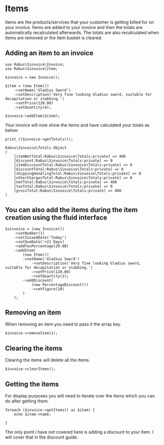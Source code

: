 # Items

Items are the products/services that your customer is getting billed for on your invoice. Items are added to your invoice and then the totals are automatically recalculated afterwards. The totals are also recalculated when items are 
removed or the item basket is cleared.

## Adding an item to an invoice 
```
use Rabus\Sinvoice\Invoice;
use Rabus\Sinvoice\Item;

$invoice = new Invoice();

$item = (new Item())
    ->setName('Gladius Sword')
    ->setDescription('Very fine looking Gladius sword, suitable for decapitation or stabbing.')
    ->setPrice(120.00)
    ->setQuantity(4);

$invoice->addItem($item);

```

Your invoice will now show the items and have calculated your totals as below:
```
print_r($invoice->getTotals());

Rabus\Sinvoice\Totals Object
(
    [itemNetTotal:Rabus\Sinvoice\Totals:private] => 480
    [discount:Rabus\Sinvoice\Totals:private] => 0
    [itemDiscountTotal:Rabus\Sinvoice\Totals:private] => 0
    [discountTotal:Rabus\Sinvoice\Totals:private] => 0
    [shippingHandlingTotal:Rabus\Sinvoice\Totals:private] => 0
    [otherChargesTotal:Rabus\Sinvoice\Totals:private] => 0
    [netTotal:Rabus\Sinvoice\Totals:private] => 480
    [taxTotal:Rabus\Sinvoice\Totals:private] => 0
    [grossTotal:Rabus\Sinvoice\Totals:private] => 480
)

```

## You can also add the items during the item creation using the fluid interface
```
$sinvoice = (new Invoice())
    ->setNumber(1)
    ->setIssuedDate('Today')
    ->setDueDate('+21 Days)
    ->addTaxPercentage(20.00)
    ->addItem(
        (new Item())
        ->setName('Gladius Sword')
            ->setDescription('Very fine looking Gladius sword, suitable for decapitation or stabbing.')
            ->setPrice(120.00)
            ->setQuantity(2);
        ->addDiscount(
            (new PercentageDiscount())
            ->setFigure(10)
        )
    );
```

## Removing an item
When removing an item you need to pass it the array key.
```
$invoice->removeItem(1);
```

## Clearing the items
Clearing the items will delete all the items.
```
$invoice->clearItems();
```

## Getting the items
For display purposes you will need to iterate over the items which you can do after getting them.
```
foreach ($invoice->getItems() as $item) {
    echo $item->name;

}
```

The only point i have not covered here is adding a discount to your item. I will cover that in the discount guide.
